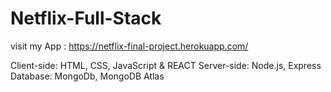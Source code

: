 # Netflix-Full-Stack
visit my App : https://netflix-final-project.herokuapp.com/

Client-side: HTML, CSS, JavaScript & REACT 
Server-side: Node.js, Express
Database: MongoDb, MongoDB Atlas
